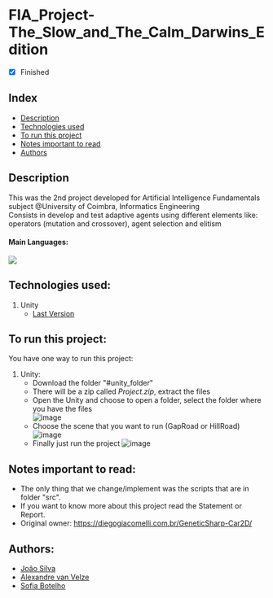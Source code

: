 # FIA_Project-The_Slow_and_The_Calm_Darwins_Edition
- [x] Finished

## Index
- [Description](#description)
- [Technologies used](#technologies-used)
- [To run this project](#to-run-this-project)
- [Notes important to read](#notes-important-to-read)
- [Authors](#authors)

## Description
This was the 2nd project developed for Artificial Intelligence Fundamentals subject @University of Coimbra, Informatics Engineering<br>
Consists in develop and test adaptive agents using different elements like: operators (mutation and crossover), agent selection and elitism

#### Main Languages:
![](https://img.shields.io/badge/-C%23-333333?style=flat&logo=C%2B%2B&logoColor=732FFA)

## Technologies used:
1. Unity
    - [Last Version](https://unity.com/download#how-get-started) 


## To run this project:
You have one way to run this project:
1. Unity:
    * Download the folder "#unity_folder"
    * There will be a zip called *Project.zip*, extract the files
    * Open the Unity and choose to open a folder, select the folder where you have the files<br>
        ![image](https://i.imgur.com/2qwEgI7.png)
    * Choose the scene that you want to run (GapRoad or HillRoad)<br>
        ![image](https://i.imgur.com/ZUmJz40.png)
    * Finally just run the project
        ![image](https://i.imgur.com/puWPOyR.png)

## Notes important to read:
   - The only thing that we change/implement was the scripts that are in folder "src".
   - If you want to know more about this project read the Statement or Report.
   - Original owner: https://diegogiacomelli.com.br/GeneticSharp-Car2D/

## Authors:
- [João Silva](https://github.com/ikikara) 
- [Alexandre van Velze](https://github.com/alex6458)
- [Sofia Botelho](https://github.com/sbalves)
